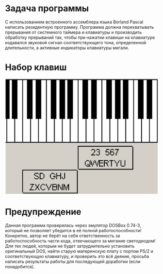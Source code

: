 # Задача программы
С использованием встроенного ассемблера языка Borland Pascal написать резидентную программу. Программа должна перехватывать прерывания от системного таймера и клавиатуры и производить обработку прерываний так, чтобы при нажатии клавиши на клавиатуре издавался звуковой сигнал соответствующего тона, определенной длительности, а активные индикаторы клавиатуры мигали.
# Набор клавиш
![Image keyboards](https://github.com/Akfa4man/Laba3/blob/main/Keyboards.png)
# Предупреждение
Данная программа проверялась через эмулятор DOSBox 0.74-3, который не позволяет убедится в её полной работоспособности! Конкретно, автор не берёт на себя ответственность за работоспособность части кода, отвечающего за мигание светодиодом!
Для тех людей, которым не будет затруднительно установить оригинальный DOS, найти старую материнскую плату с портом PS/2 и соответствующую клавиатуру, и проверить это всё деяние, просьба написать результаты работы для последующей доработки (если понадобится).